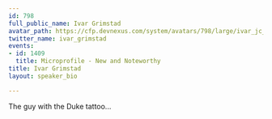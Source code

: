 ```yaml
---
id: 798
full_public_name: Ivar Grimstad
avatar_path: https://cfp.devnexus.com/system/avatars/798/large/ivar_jc_982_988.png?1510598115
twitter_name: ivar_grimstad
events:
- id: 1409
  title: Microprofile - New and Noteworthy
title: Ivar Grimstad
layout: speaker_bio

---
```

The guy with the Duke tattoo...
